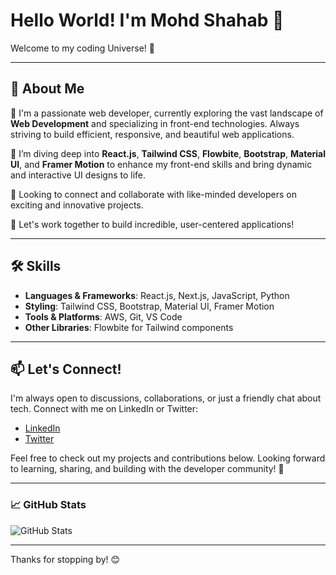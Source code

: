 # Hello World! I'm Mohd Shahab 👋

Welcome to my coding Universe! 🌌

---

## 🚀 About Me

👀 I'm a passionate web developer, currently exploring the vast landscape of **Web Development** and specializing in front-end technologies. Always striving to build efficient, responsive, and beautiful web applications.

🌱 I’m diving deep into **React.js**, **Tailwind CSS**, **Flowbite**, **Bootstrap**, **Material UI**, and **Framer Motion** to enhance my front-end skills and bring dynamic and interactive UI designs to life.

💞 Looking to connect and collaborate with like-minded developers on exciting and innovative projects.

🥅 Let's work together to build incredible, user-centered applications!

---

## 🛠 Skills

- **Languages & Frameworks**: React.js, Next.js, JavaScript, Python
- **Styling**: Tailwind CSS, Bootstrap, Material UI, Framer Motion
- **Tools & Platforms**: AWS, Git, VS Code
- **Other Libraries**: Flowbite for Tailwind components

---

## 📫 Let's Connect!

I'm always open to discussions, collaborations, or just a friendly chat about tech. Connect with me on LinkedIn or Twitter:

- [LinkedIn](https://www.linkedin.com/in/mohd-shahab-249281208)
- [Twitter](https://twitter.com/Shahab_786_)

Feel free to check out my projects and contributions below. Looking forward to learning, sharing, and building with the developer community! 🚀

---

### 📈 GitHub Stats

![GitHub Stats](https://github-readme-stats.vercel.app/api?username=MohdShahab&show_icons=true&hide_border=true&theme=tokyonight)

---

Thanks for stopping by! 😊


<!--
**gitshahab/gitshahab** is a ✨ _special_ ✨ repository because its `README.md` (this file) appears on your GitHub profile.

Here are some ideas to get you started:

- 🔭 I’m currently working on ...
- 🌱 I’m currently learning ...
- 👯 I’m looking to collaborate on ...
- 🤔 I’m looking for help with ...
- 💬 Ask me about ...
- 📫 How to reach me: ...
- 😄 Pronouns: ...
- ⚡ Fun fact: ...
-->
